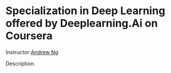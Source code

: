 # Specialization in Deep Learning offered by Deeplearning.Ai on Coursera

Instructor:[Andrew Ng](https://www.andrewng.org/)




Description.
